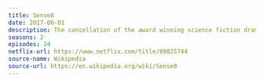 ```yaml
---
title: Sense8
date: 2017-06-01
description: The cancellation of the award winning science fiction drama was criticised. It would have resulted in an unresolved cliffhanger, but Netflix produced a 2.5 hour finale to resolve the show. 
seasons: 2
episodes: 24
netflix-url: https://www.netflix.com/title/80025744
source-name: Wikipedia  
source-url: https://en.wikipedia.org/wiki/Sense8
---
```


